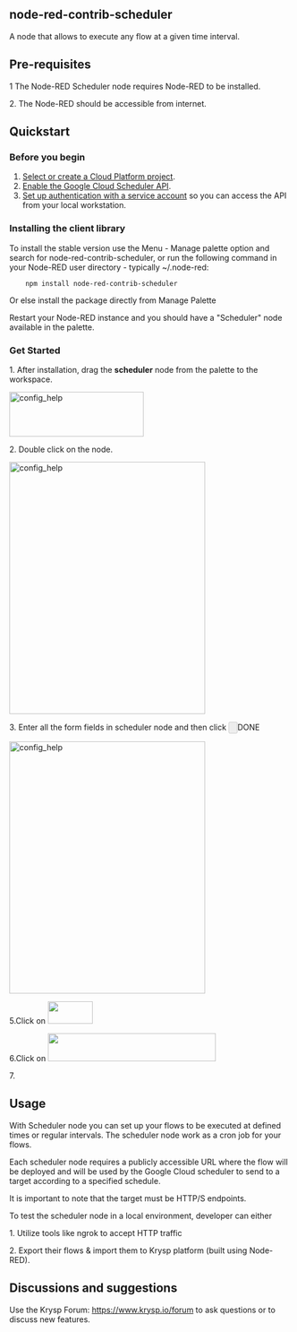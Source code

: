 ## node-red-contrib-scheduler
A node that allows to execute any flow at a given time interval.


## Pre-requisites

<p>1 The Node-RED Scheduler node requires Node-RED to be installed.</p>
<p>2. The Node-RED should be accessible from internet.</p>

## Quickstart

### Before you begin

1.  [Select or create a Cloud Platform project][projects].
1.  [Enable the Google Cloud Scheduler API][enable_api].
1.  [Set up authentication with a service account][auth] so you can access the
    API from your local workstation.
    

### Installing the client library


To install the stable version use the Menu - Manage palette option and search for node-red-contrib-scheduler, or run the following command in your Node-RED user directory - typically ~/.node-red: 

        npm install node-red-contrib-scheduler

Or else install the package directly from Manage Palette

Restart your Node-RED instance and you should have a "Scheduler" node available in the palette.

### Get Started


<p>1. After installation, drag the <b>scheduler</b> node from the palette to the workspace.</p>
<p> <img src='https://static.node.iopulsedev.net/nodes/Scheduler_node.png' alt='config_help' width="240" height="80" /></p>
<p>2. Double click on the node.</p>
<p> <img src='https://static.node.iopulsedev.net/nodes/Scheduler_incomplete_form.png' alt='config_help' width="350" height="450" /></p>
<p>3. Enter all the form fields in scheduler node and then click <input type="button" disabled>DONE</button></p>
<p> <img src='https://static.node.iopulsedev.net/nodes/Scheduler_completed_form.png' alt='config_help' width="350" height="450></p>
<p>4. Attach a Http Response node to scheduler node.</p>
<p> <img src='https://static.node.iopulsedev.net/nodes/Scheduler_HTTP_IN.png' alt='config_help' width="300" height="100" /></p>
<p centered>5.Click on <img src="https://static.node.iopulsedev.net/nodes/done_button.png" width="80" height="40" /></p>
<p>6.Click on <img src="https://static.node.iopulsedev.net/nodes/deploy_to_cloud.png" width="300" height="50" /></p>
<p>7.

## Usage

<p>With Scheduler node you can set up your flows to be executed at defined times or regular intervals. The scheduler node work as a cron job for your flows.</p>

<p>Each scheduler node requires a publicly accessible URL where the flow will be deployed and will be used by the Google Cloud scheduler to send to a target according to a specified schedule.</p> 

<p>It is important to note that the target must be HTTP/S endpoints.</p>

<p>To test the scheduler node in a local environment, developer can either</p>
<p>1. Utilize tools like ngrok to accept HTTP traffic</p>
<p>2. Export their flows & import them to Krysp platform (built using Node-RED).</p>


## Discussions and suggestions

Use the Krysp Forum: https://www.krysp.io/forum to ask questions or to discuss new features.

[projects]: https://console.cloud.google.com/project
[enable_api]: https://console.cloud.google.com/flows/enableapi?apiid=cloudscheduler.googleapis.com
[auth]: https://cloud.google.com/docs/authentication/getting-started30
    


